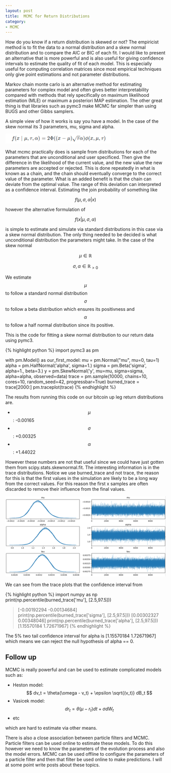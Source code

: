 ```yaml
---
layout: post
title:  MCMC for Return Distributions
category:
- MCMC
---
```


How do you know if a return distribution is skewed or not?
The empiricist method is to fit the data to a normal distribution and a skew normal distribution and to compare the AIC or BIC of each fit.
I would like to present an alternative that is more powerful and is also useful for giving confidence intervals to estimate the quality of fit of each model.
This is especially useful for computing correlation matrices since most empirical techniques only give point estimations and not parameter distributions.

Markov chain monte carlo is an alternative method for estimating parameters for complex model and often gives better interpretability 
compared with methods that rely specifically on maximum likelihood estimation (MLE) or maximum a posteriori MAP estimation.
The other great thing is that libraries such as pymc3 make MCMC far simpler than using BUGS and other Gibbs samplers.

A simple view of how it works is say you have a model. In the case of the skew normal its 3 parameters, mu, sigma and alpha.

![trace_plot](/assets/2020-12-07/skew_normal.png)

What mcmc practically does is sample from distributions for each of the parameters that are unconditional and user specificed. 
Then give the difference in the likelihood of the current value, and the new value the new parameters are accepted or rejected.
This is done repeatedly in what is known as a chain, and the chain should eventually converge to the correct value of the parameter. 
What is an added benefit is that the chain can deviate from the optimal value. The range of this deviation can interpreted as a confidence interval.
Estimating the join probability of something like

$$ f(\mu, \sigma, \alpha | x) $$

however the alternative formulation of

$$ f(x | \mu, \sigma, \alpha) $$

is simple to estimate and simulate via standard distributions in this case via a skew normal distribution.
The only thing needed to be decided is what unconditional distribution the parameters might take. In the case of the skew normal

$$ \mu \in \mathbb{R} $$

$$ \sigma, \alpha \in \mathbb{R}_{>0} $$

We estimate $$\mu$$ to follow a standard normal distribution $$\sigma$$ to follow a beta distribution which ensures its positivness
and $$\alpha$$ to follow a half normal distribution since its positive.

This is the code for fitting a skew normal distribution to our return data using pymc3.

{% highlight python %}
import pymc3 as pm

with pm.Model() as our_first_model:
    mu = pm.Normal("mu", mu=0, tau=1)
    alpha = pm.HalfNormal('alpha', sigma=1.)
    sigma = pm.Beta('sigma', alpha=1., beta=3.)
    y = pm.SkewNormal('y', mu=mu, sigma=sigma, alpha=alpha, observed=data)
    trace = pm.sample(10000, chains=10, cores=10, random_seed=42, progressbar=True)
    burned_trace = trace[2000:]
pm.traceplot(trace)
{% endhighlight %}

The results from running this code on our bitcoin up leg return distributions are.

* $$\mu$$: -0.00165
* $$\sigma$$: +0.00325
* $$\alpha$$: +1.44022

However these numbers are not that useful since we could have just gotten them from scipy.stats.skewnormal.fit.
The interesting information is in the trace distributions. Notice we use burned_trace and not trace, the reason for this is that the first values in the simulation
are likely to be a long way from the correct values. For this reason the first x samples are often discarded to remove their influence from the final values.

![trace_plot](/assets/2020-12-07/trace-plots.png)

We can see from the trace plots that the confidence interval from 

{% highlight python %}
import numpy as np
print(np.percentile(burned_trace['mu'], [2.5,97.5]))
> [-0.00192294 -0.00134684]
print(np.percentile(burned_trace['sigma'], [2.5,97.5]))
> [0.00302327 0.00348046]
print(np.percentile(burned_trace['alpha'], [2.5,97.5]))
> [1.15570184 1.72671967]
{% endhighlight %}

The 5% two tail confidence interval for alpha is [1.15570184 1.72671967] which means we can reject the null hypothesis of alpha == 0.

## Follow up 

MCMC is really powerful and can be used to estimate complicated models such as: 
* Heston model: $$ dv_t = \theta(\omega - v_t) + \epsilon \sqrt{(v_t)} dB_t $$
* Vasicek model: $$ dr_t = \theta (\mu - r_t) dt + \sigma dW_t $$ 
* etc

which are hard to estimate via other means.

There is also a close association between particle filters and MCMC. Particle filters can be used online to estimate these models.
To do this however we need to know the parameters of the evolution process and also the model errors. MCMC can be used offline to configure the parameters of a particle filter
and then that filter be used online to make predictions. I will at some point write posts about these topics.
